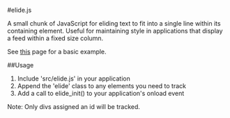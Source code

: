 #elide.js

A small chunk of JavaScript for eliding text to fit into a single line within its containing element.
Useful for maintaining style in applications that display a feed within a fixed size column.

See [this](https://rawgit.com/MarkPawlus/elide.js/master/demo/index.html) page for a basic example.

##Usage
1. Include 'src/elide.js' in your application
2. Append the 'elide' class to any elements you need to track
3. Add a call to elide_init() to your application's onload event

Note: Only divs assigned an id will be tracked.